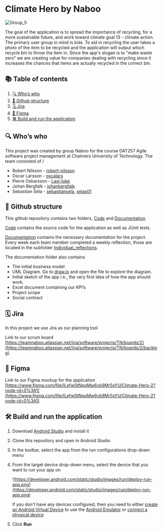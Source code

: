# Climate Hero by Naboo

![Group_5](https://user-images.githubusercontent.com/8554236/198373083-7b5e5409-3620-4e02-bceb-df063cd7c710.png)


The goal of the application is to spread the importance of recycling, for a more sustainable future, and work toward climate goal 13 - climate action. The primary user group in mind is kids. To aid in recycling the user takes a photo of the item to be recycled and the application will output which recycle bin to throw the item in. Since the app's slogan is to “make waste zero” we are creating value for companies dealing with recycling since it increases the chances that items are actually recycled in the correct bin.

## 📚 Table of contents
<ol>
    <li><a href="#who"> 🔍 Who’s who</a></li>
    <li><a href="#structure"> 📍 Github structure</a></li>
    <li><a href="#jira"> 🗓 Jira</a></li>
    <li><a href="#figma"> 🎨 Figma</a></li>
    <li><a href="#buildandrun">  🛠 Build and run the application </a></li>

  </ol>
<h2 id="who" /> 🔍 Who’s who</h2>

This project was created by group Naboo for the course DAT257 Agile software project management at Chalmers University of Technology. The team consisted of /

- Robert Nilsson - [robert-nilsson](https://github.com/robert-nilsson)
- Oscar Larsson - [oscalars](https://github.com/oscalars)
- Pierre Oskarsson - [Laxi-luke](https://github.com/Laxi-luke)
- Johan Bergfalk - [johanbergfalk](https://github.com/johanbergfalk/)
- Sebastian Sela - [sebastiansela](https://github.com/sebastiansela), [selas01](https://github.com/selas01)

<h2 id="structure">  📍 Github structure</h2>

This github repository contains two folders, [Code](https://github.com/johanbergfalk/naboo/tree/main/Code) and [Documentation](https://github.com/johanbergfalk/naboo/tree/main/Documentation)

[Code](https://github.com/johanbergfalk/naboo/tree/main/Code) contains the source code for the application as well as JUnit tests.

[Documentation](https://github.com/johanbergfalk/naboo/tree/main/Documentation) contains the necessary documentation for the project. Every week each team member completed a weekly reflection, those are located in the subfolder [Individual_reflections](https://github.com/johanbergfalk/naboo/tree/main/Documentation/Individual_reflections).

The documentation folder also contains

- The initial business model
- UML Diagram. Go to [draw.io](http://draw.io/) and open the file to explore the diagram.
- Initial sketch of the app i.e., the very first idea of how the app should work.
- Excel document containing our KPI’s
- Project scope
- Social contract

<h2 id="jira">  🗓 Jira</h2>

In this project we use Jira as our planning tool

Link to our scrum board [https://teamnaboo.atlassian.net/jira/software/projects/TN/boards/2](https://teamnaboo.atlassian.net/jira/software/projects/TN/boards/2/backlog)

<h2 id="figma">  🎨 Figma</h2>

Link to our Figma mockup for the application [https://www.figma.com/file/ILefwStNqqMw6vb9Mr5sYU/Climate-Hero-2?node-id=0%3A1](https://www.figma.com/file/ILefwStNqqMw6vb9Mr5sYU/Climate-Hero-2?node-id=0%3A1)

<h2 id="buildandrun">  🛠 Build and run the application </h2>

1. Download [Android Studio](https://developer.android.com/studio) and install it
2. Clone this repository and open in Android Studio
3. In the toolbar, select the app from the run configurations drop-down menu
4. From the target device drop-down menu, select the device that you want to run your app on
    
    ![https://developer.android.com/static/studio/images/run/deploy-run-app.png](https://developer.android.com/static/studio/images/run/deploy-run-app.png)
    
    If you don't have any devices configured, then you need to either [create an Android Virtual Device](https://developer.android.com/studio/run/managing-avds#createavd) to use the [Android Emulator](https://developer.android.com/studio/run/emulator) or [connect a physical device](https://developer.android.com/studio/run/device#connect)
    
5. Click **Run**
